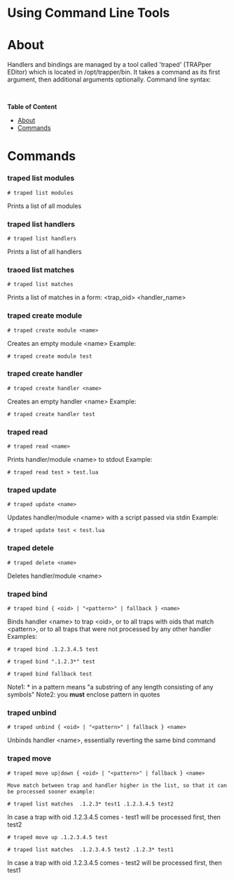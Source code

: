 # Using Command Line Tools

# About

Handlers and bindings are managed by a tool called 'traped' (TRAPper EDitor) which is located in /opt/trapper/bin. It takes a command as its first argument, then additional arguments optionally.
Command line syntax:

 

**Table of Content**

-   [About](#UsingCommandLineTools-About)
-   [Commands](#UsingCommandLineTools-Commands)

# Commands

### traped list modules

``` {style="margin-left: 90.0px;"}
# traped list modules
```

Prints a list of all modules

### traped list handlers

``` {style="margin-left: 60.0px;"}
# traped list handlers
```

Prints a list of all handlers

### traoed list matches

``` {style="margin-left: 60.0px;"}
# traped list matches
```

Prints a list of matches in a form: \<trap\_oid\> \<handler\_name\>

### traped create module

``` {style="margin-left: 60.0px;"}
# traped create module <name>
```

Creates an empty module \<name\>
 Example:

``` {style="margin-left: 60.0px;"}
# traped create module test
```

### traped create handler

``` {style="margin-left: 60.0px;"}
# traped create handler <name>
```

Creates an empty handler \<name\>
 Example:

``` {style="margin-left: 60.0px;"}
# traped create handler test
```

### traped read

``` {style="margin-left: 60.0px;"}
# traped read <name>
```

Prints handler/module \<name\> to stdout
 Example:

``` {style="margin-left: 60.0px;"}
# traped read test > test.lua
```

### traped update

``` {style="margin-left: 60.0px;"}
# traped update <name>
```

Updates handler/module \<name\> with a script passed via stdin
 Example:

``` {style="margin-left: 60.0px;"}
# traped update test < test.lua
```

### traped detele

``` {style="margin-left: 60.0px;"}
# traped delete <name>
```

Deletes handler/module \<name\>

### traped bind

``` {style="margin-left: 60.0px;"}
# traped bind { <oid> | "<pattern>" | fallback } <name>
```

Binds handler \<name\> to trap \<oid\>,
 or to all traps with oids that match \<pattern\>, or to all traps that were not processed by any other handler
 Examples:

``` {style="margin-left: 60.0px;"}
# traped bind .1.2.3.4.5 test
```

``` {style="margin-left: 60.0px;"}
# traped bind ".1.2.3*" test
```

``` {style="margin-left: 60.0px;"}
# traped bind fallback test
```

Note1: \* in a pattern means "a substring of any length consisting of any symbols"
Note2: you **must** enclose pattern in quotes

### traped unbind

``` {style="margin-left: 60.0px;"}
# traped unbind { <oid> | "<pattern>" | fallback } <name>
```

Unbinds handler \<name\>, essentially reverting the same bind command

### traped move

``` {style="margin-left: 60.0px;"}
# traped move up|down { <oid> | "<pattern>" | fallback } <name>
```

``` {style="margin-left: 60.0px;"}
Move match between trap and handler higher in the list, so that it can be processed sooner example:
```

``` {style="margin-left: 60.0px;"}
# traped list matches  .1.2.3* test1 .1.2.3.4.5 test2
```

In case a trap with oid .1.2.3.4.5 comes - test1 will be processed first, then test2

``` {style="margin-left: 60.0px;"}
# traped move up .1.2.3.4.5 test
```

``` {style="margin-left: 60.0px;"}
# traped list matches  .1.2.3.4.5 test2 .1.2.3* test1
```

In case a trap with oid .1.2.3.4.5 comes - test2 will be processed first, then test1

 

